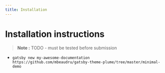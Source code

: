 ```yaml
---
title: Installation
---
```


# Installation instructions

> **Note :** TODO - must be tested before submission

- `gatsby new my-awesome-documentation https://github.com/mbeaudru/gatsby-theme-plume/tree/master/minimal-demo`
